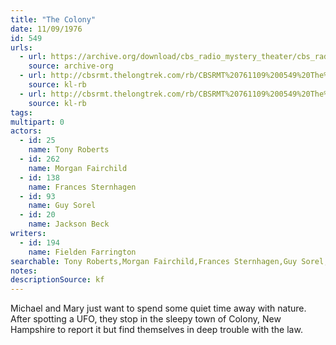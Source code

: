 ```yaml
---
title: "The Colony"
date: 11/09/1976
id: 549
urls: 
  - url: https://archive.org/download/cbs_radio_mystery_theater/cbs_radio_mystery_theater-0501-0550.zip/cbs_radio_mystery_theater-0501-0550%2Fcbsrmt_0549_the_colony.mp3
    source: archive-org
  - url: http://cbsrmt.thelongtrek.com/rb/CBSRMT%20761109%200549%20The%20Colony_wuwm.mp3
    source: kl-rb
  - url: http://cbsrmt.thelongtrek.com/rb/CBSRMT%20761109%200549%20The%20Colony_wbbm_rb.mp3
    source: kl-rb
tags: 
multipart: 0
actors:  
  - id: 25
    name: Tony Roberts  
  - id: 262
    name: Morgan Fairchild  
  - id: 138
    name: Frances Sternhagen  
  - id: 93
    name: Guy Sorel  
  - id: 20
    name: Jackson Beck
writers:  
  - id: 194
    name: Fielden Farrington
searchable: Tony Roberts,Morgan Fairchild,Frances Sternhagen,Guy Sorel,Jackson Beck Fielden Farrington
notes: 
descriptionSource: kf
---
```

Michael and Mary just want to spend some quiet time away with nature. After spotting a UFO, they stop in the sleepy town of Colony, New Hampshire to report it but find themselves in deep trouble with the law.